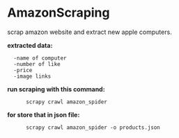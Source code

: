 # AmazonScraping
scrap amazon website and extract new apple computers.

**extracted data:**
```
  -name of computer
  -number of like
  -price
  -image links
```


**run scraping with this command:**
```
      scrapy crawl amazon_spider
```

**for store that in json file:**
```
      scrapy crawl amazon_spider -o products.json
```
 
